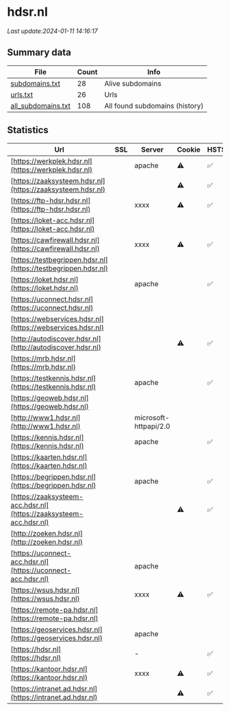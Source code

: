 # hdsr.nl
*Last update:2024-01-11 14:16:17*
## Summary data
| File       | Count | Info |
|------------|-------|------|
|[subdomains.txt](/data/hdsr/subdomains.txt)|28|Alive subdomains|
|[urls.txt](/data/hdsr/urls.txt)|26|Urls|
|[all_subdomains.txt](/data/hdsr/all_subdomains.txt)|108|All found subdomains (history)|
## Statistics
| Url | SSL | Server | Cookie | HSTS | CSP | XFO | XXP | RP | Tech |
|------------|-------|------|------|------|------|------|------|------|------|
|[https://werkplek.hdsr.nl](https://werkplek.hdsr.nl)| |apache|:warning: |:white_check_mark: | | |:white_check_mark: | | |:white_check_mark: | |F5 BigIP| |
|[https://zaaksysteem.hdsr.nl](https://zaaksysteem.hdsr.nl)| | |:warning: |:white_check_mark: | | |:white_check_mark: | |:white_check_mark: | |:white_check_mark: | |HSTS| |
|[https://ftp-hdsr.hdsr.nl](https://ftp-hdsr.hdsr.nl)| |xxxx|:warning: |:white_check_mark: | |:warning: |:white_check_mark: | |:white_check_mark: | |:white_check_mark: | |HSTS Java| |
|[https://loket-acc.hdsr.nl](https://loket-acc.hdsr.nl)| | | | | | | |:white_check_mark: | |Apache HTTP Server H...| |
|[https://cawfirewall.hdsr.nl](https://cawfirewall.hdsr.nl)| |xxxx|:warning: |:white_check_mark: | |:warning: |:white_check_mark: | |:white_check_mark: | |:white_check_mark: | |HSTS Java| |
|[https://testbegrippen.hdsr.nl](https://testbegrippen.hdsr.nl)| | | | | | | |:white_check_mark: | |Basic| |
|[https://loket.hdsr.nl](https://loket.hdsr.nl)| |apache| |:white_check_mark: | |:white_check_mark: | |:white_check_mark: | |:white_check_mark: | |Apache HTTP Server H...| |
|[https://uconnect.hdsr.nl](https://uconnect.hdsr.nl)| | | | | | | |:white_check_mark: | |Apache HTTP Server| |
|[https://webservices.hdsr.nl](https://webservices.hdsr.nl)| | | | | | | |:white_check_mark: | |Apache HTTP Server| |
|[http://autodiscover.hdsr.nl](http://autodiscover.hdsr.nl)| | |:warning: |:white_check_mark: | | |:white_check_mark: | |:white_check_mark: | |:white_check_mark: | |IIS:10.0 Microsoft A...| |
|[https://mrb.hdsr.nl](https://mrb.hdsr.nl)| | | | | | | |:white_check_mark: | |Apache HTTP Server| |
|[https://testkennis.hdsr.nl](https://testkennis.hdsr.nl)| |apache| |:white_check_mark: | | |:white_check_mark: | | |:white_check_mark: | |Apache HTTP Server H...| |
|[https://geoweb.hdsr.nl](https://geoweb.hdsr.nl)| | | | | | | |:white_check_mark: | |Apache HTTP Server| |
|[http://www1.hdsr.nl](http://www1.hdsr.nl)| |microsoft-httpapi/2.0| | | | | |:white_check_mark: | |Microsoft HTTPAPI:2....| |
|[https://kennis.hdsr.nl](https://kennis.hdsr.nl)| |apache| |:white_check_mark: | | |:white_check_mark: | | |:white_check_mark: | |Apache HTTP Server H...| |
|[https://kaarten.hdsr.nl](https://kaarten.hdsr.nl)| | | | | | | |:white_check_mark: | |Apache HTTP Server| |
|[https://begrippen.hdsr.nl](https://begrippen.hdsr.nl)| |apache| |:white_check_mark: | | |:white_check_mark: | | |:white_check_mark: | |Apache HTTP Server H...| |
|[https://zaaksysteem-acc.hdsr.nl](https://zaaksysteem-acc.hdsr.nl)| | |:warning: |:white_check_mark: | |:white_check_mark: | |:white_check_mark: | |:white_check_mark: | |HSTS| |
|[http://zoeken.hdsr.nl](http://zoeken.hdsr.nl)| | | | | | | |:white_check_mark: | |Microsoft ASP.NET:-| |
|[https://uconnect-acc.hdsr.nl](https://uconnect-acc.hdsr.nl)| |apache| | | | | |:white_check_mark: | |Apache HTTP Server| |
|[https://wsus.hdsr.nl](https://wsus.hdsr.nl)| |xxxx|:warning: |:white_check_mark: | |:warning: |:white_check_mark: | |:white_check_mark: | |:white_check_mark: | |HSTS Java| |
|[https://remote-pa.hdsr.nl](https://remote-pa.hdsr.nl)| | | | | | | |:white_check_mark: | |HSTS| |
|[https://geoservices.hdsr.nl](https://geoservices.hdsr.nl)| |apache| | | | | |:white_check_mark: | |Apache HTTP Server M...| |
|[https://hdsr.nl](https://hdsr.nl)| |-| |:white_check_mark: | |:white_check_mark: | |:white_check_mark: | |:white_check_mark: | |HSTS Microsoft ASP.N...| |
|[https://kantoor.hdsr.nl](https://kantoor.hdsr.nl)| |xxxx|:warning: |:white_check_mark: | |:warning: |:white_check_mark: | |:white_check_mark: | |:white_check_mark: | |HSTS Java| |
|[https://intranet.ad.hdsr.nl](https://intranet.ad.hdsr.nl)| | |:warning: |:white_check_mark: | | |:white_check_mark: | |:white_check_mark: | |:white_check_mark: | |Microsoft ASP.NET:-| |